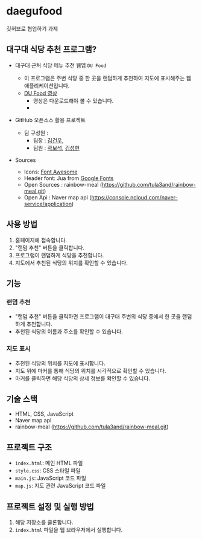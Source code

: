 # daegufood
깃허브로 협업하기 과제

## 대구대 식당 추천 프로그램?

- 대구대 근처 식당 메뉴 추천 웹앱 `DU Food`
  - 이 프로그램은 주변 식당 중 한 곳을 랜덤하게 추천하여 지도에 표시해주는 웹 애플리케이션입니다.
  - [DU Food 영상](https://github.com/tula3and/rainbow-meal/blob/main/data/Demo%20Video.mp4)
    - 영상은 다운로드해야 볼 수 있습니다.
    - 
- GitHub 오픈소스 활용 프로젝트
  - 팀 구성원 : 
    - 팀장 : [김건우](https://github.com/tula3and),
    - 팀원 : [곽보석](https://github.com/seung365), [김성현](https://github.com/seung365)

- Sources
  - Icons: [Font Awesome](https://fontawesome.com/)
  - Header font: Jua from [Google Fonts](https://fonts.google.com/)
  - Open Sources : rainbow-meal (https://github.com/tula3and/rainbow-meal.git)
  - Open Api : Naver map api (https://console.ncloud.com/naver-service/application)
  
## 사용 방법

1. 홈페이지에 접속합니다.
2. "랜덤 추천" 버튼을 클릭합니다.
3. 프로그램이 랜덤하게 식당을 추천합니다.
4. 지도에서 추천된 식당의 위치를 확인할 수 있습니다.

## 기능

### 랜덤 추천

- "랜덤 추천" 버튼을 클릭하면 프로그램이 대구대 주변의 식당 중에서 한 곳을 랜덤하게 추천합니다.
- 추천된 식당의 이름과 주소를 확인할 수 있습니다.

### 지도 표시

- 추천된 식당의 위치를 지도에 표시합니다.
- 지도 위에 마커를 통해 식당의 위치를 시각적으로 확인할 수 있습니다.
- 마커를 클릭하면 해당 식당의 상세 정보를 확인할 수 있습니다.

## 기술 스택

- HTML, CSS, JavaScript
- Naver map api
- rainbow-meal (https://github.com/tula3and/rainbow-meal.git)

## 프로젝트 구조

- `index.html`: 메인 HTML 파일
- `style.css`: CSS 스타일 파일
- `main.js`: JavaScript 코드 파일
- `map.js`: 지도 관련 JavaScript 코드 파일

## 프로젝트 설정 및 실행 방법

1. 해당 저장소를 클론합니다.
2. `index.html` 파일을 웹 브라우저에서 실행합니다.

